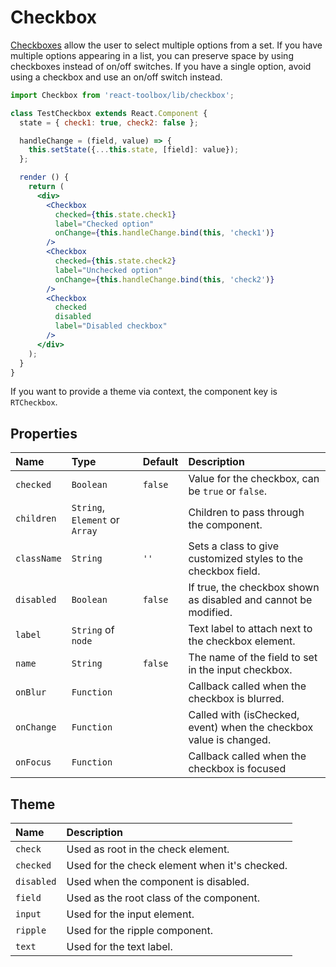# Checkbox

[Checkboxes](https://material.google.com/components/selection-controls.html#selection-controls-checkbox) allow the user to select multiple options from a set. If you have multiple options appearing in a list, you can preserve space by using checkboxes instead of on/off switches. If you have a single option, avoid using a checkbox and use an on/off switch instead.

<!-- example -->
```jsx
import Checkbox from 'react-toolbox/lib/checkbox';

class TestCheckbox extends React.Component {
  state = { check1: true, check2: false };

  handleChange = (field, value) => {
    this.setState({...this.state, [field]: value});
  };

  render () {
    return (
      <div>
        <Checkbox
          checked={this.state.check1}
          label="Checked option"
          onChange={this.handleChange.bind(this, 'check1')}
        />
        <Checkbox
          checked={this.state.check2}
          label="Unchecked option"
          onChange={this.handleChange.bind(this, 'check2')}
        />
        <Checkbox
          checked
          disabled
          label="Disabled checkbox"
        />
      </div>
    );
  }
}
```

If you want to provide a theme via context, the component key is `RTCheckbox`.

## Properties

| Name              | Type          | Default         | Description|
|:-----|:-----|:-----|:-----|
| `checked`       | `Boolean`       | `false`         | Value for the checkbox, can be `true` or `false`. |
| `children`      | `String`, `Element` or `Array` |  | Children to pass through the component. |
| `className`     | `String`        | `''`            | Sets a class to give customized styles to the checkbox field.|
| `disabled`      | `Boolean`       | `false`         | If true, the checkbox shown as disabled and cannot be modified.|
| `label`         | `String` of `node`        |                 | Text label to attach next to the checkbox element.|
| `name`          | `String`        | `false`         | The name of the field to set in the input checkbox.|
| `onBlur`        | `Function`      |                 | Callback called when the checkbox is blurred.|
| `onChange`      | `Function`      |                 | Called with (isChecked, event) when the checkbox value is changed.|
| `onFocus`       | `Function`      |                 | Callback called when the checkbox is focused |

## Theme

| Name     | Description|
|:---------|:-----------|
| `check`  | Used as root in the check element.|
| `checked`  | Used for the check element when it's checked.|
| `disabled`   | Used when the component is disabled.|
| `field`   | Used as the root class of the component.|
| `input`   | Used for the input element.|
| `ripple`   | Used for the ripple component.|
| `text`   | Used for the text label.|
